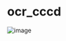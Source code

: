 # ocr_cccd
![image](https://user-images.githubusercontent.com/87125486/142451424-e439e1e2-14eb-4b4e-9e3d-1c603a5598d6.png)
